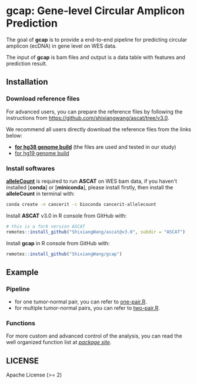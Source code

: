 # gcap: Gene-level Circular Amplicon Prediction

<!-- badges: start -->
<!-- badges: end -->

The goal of **gcap** is to provide a end-to-end pipeline for predicting
circular amplicon (ecDNA) in gene level on WES data.

The input of **gcap** is bam files and output is a data table with features and
prediction result.

## Installation

### Download reference files

For advanced users, you can prepare the reference files by following the instructions
from <https://github.com/shixiangwang/ascat/tree/v3.0>.

We recommend all users directly download the reference files from the links below:

- [**for hg38 genome build**](https://ora.ox.ac.uk/objects/uuid:08e24957-7e76-438a-bd38-66c48008cf52) (the files are used and tested in our study)
- [for hg19 genome build](https://ora.ox.ac.uk/objects/uuid:2c1fec09-a504-49ab-9ce9-3f17bac531bc)

### Install softwares

[**alleleCount**](https://github.com/cancerit/alleleCount) is required to run **ASCAT** on WES bam data,
if you haven't installed [**conda**] or [**miniconda**], please install firstly,
then install the **alleleCount** in terminal with:

```bash
conda create -n cancerit -c bioconda cancerit-allelecount
```

Install **ASCAT** v3.0 in R console from GitHub with:

```r
# this is a fork version ASCAT
remotes::install_github("ShixiangWang/ascat@v3.0", subdir = "ASCAT")
```

Install **gcap** in R console from GitHub with:

```r
remotes::install_github("ShixiangWang/gcap")
```

## Example

### Pipeline

- for one tumor-normal pair, you can refer to [one-pair.R](https://github.com/ShixiangWang/gcap/blob/master/test-workflow/one-pair.R).
- for multiple tumor-normal pairs, you can refer to [two-pair.R](https://github.com/ShixiangWang/gcap/blob/master/test-workflow/two-pairs.R).

### Functions

For more custom and advanced control of the analysis, you can read the well
organized function list at [*package site*](https://shixiangwang.github.io/gcap/reference/index.html).


## LICENSE

Apache License (>= 2)
